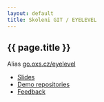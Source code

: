 ```yaml
---
layout: default
title: Skoleni GIT / EYELEVEL
---
```


## {{ page.title }}

Alias [go.oxs.cz/eyelevel](http://go.oxs.cz/eyelevel)

- [Slides](https://speakerdeck.com/ondrejsika/skoleni-git-eyelevel)
- [Demo repositories](https://github.com/skoleni-git)
- [Feedback](https://docs.google.com/forms/d/1QhuOd02-01lEI1t0hxo_FioM4y1W2WhhZOyX9Ftq3_8/viewform)

